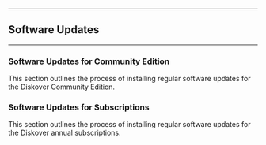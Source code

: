 ___
## Software Updates
___

### Software Updates for Community Edition

This section outlines the process of installing regular software updates for the Diskover Community Edition.

### Software Updates for Subscriptions

This section outlines the process of installing regular software updates for the Diskover annual subscriptions.
